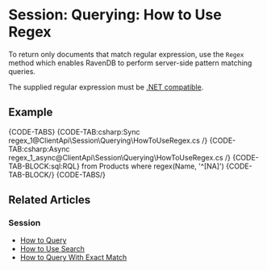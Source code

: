 # Session: Querying: How to Use Regex

To return only documents that match regular expression, use the `Regex` method which enables RavenDB to perform server-side pattern matching queries. 

The supplied regular expression must be [.NET compatible](https://docs.microsoft.com/en-us/dotnet/api/system.text.regularexpressions.regex?view=netframework-4.7.1).

## Example

{CODE-TABS}
{CODE-TAB:csharp:Sync regex_1@ClientApi\Session\Querying\HowToUseRegex.cs /}
{CODE-TAB:csharp:Async regex_1_async@ClientApi\Session\Querying\HowToUseRegex.cs /}
{CODE-TAB-BLOCK:sql:RQL}
from Products 
where regex(Name, '^[NA]')
{CODE-TAB-BLOCK/}
{CODE-TABS/}

## Related Articles

### Session

- [How to Query](../../../client-api/session/querying/how-to-query)
- [How to Use Search](../../../client-api/session/querying/how-to-use-search)
- [How to Query With Exact Match](../../../client-api/session/querying/how-to-query-with-exact-match)

